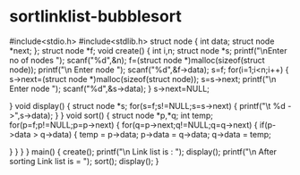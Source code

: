 # sortlinklist-bubblesort

#include<stdio.h>
#include<stdlib.h>
struct node
{ int data;
 struct node *next;
};
struct node *f;
void create()
 {
 int i,n;
 struct node *s;
 printf("\nEnter no of nodes ");
 scanf("%d",&n);
 f=(struct node *)malloc(sizeof(struct node));
 printf("\n Enter node ");
 scanf("%d",&f->data);
 s=f;
 for(i=1;i<n;i++)
 {
 s->next=(struct node *)malloc(sizeof(struct node));  s=s->next;
 printf("\n Enter node ");
 scanf("%d",&s->data);
 }
 s->next=NULL;

}
void display()
{ struct node *s;
 for(s=f;s!=NULL;s=s->next)
 { printf("\t %d ->",s->data);
 }
}
void sort()
{ struct node *p,*q;
 int temp;
 for(p=f;p!=NULL;p=p->next)
 {
 for(q=p->next;q!=NULL;q=q->next)
 {
 if(p->data > q->data)
 { temp = p->data;
 p->data = q->data;
 q->data = temp;

 }
 }
 }
}
main()
{
 create();
 printf("\n Link list is : ");
 display();
 printf("\n After sorting Link list is = ");
 sort();
 display();
} 
